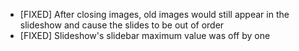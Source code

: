  - [FIXED] After closing images, old images would still appear in the slideshow and cause the slides to be out of order
 - [FIXED] Slideshow's slidebar maximum value was off by one